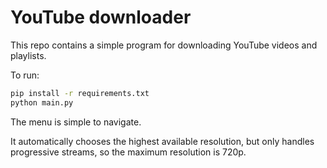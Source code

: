# YouTube downloader

This repo contains a simple program for downloading YouTube videos and playlists.

To run:
```bash
pip install -r requirements.txt
python main.py
```

The menu is simple to navigate.

It automatically chooses the highest available resolution, but only handles progressive streams, so the maximum resolution is 720p.